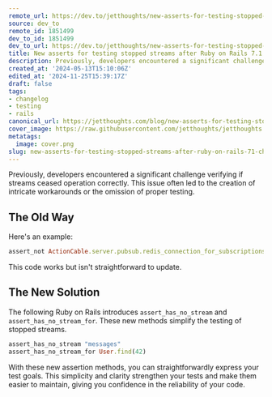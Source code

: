 ```yaml
---
remote_url: https://dev.to/jetthoughts/new-asserts-for-testing-stopped-streams-after-ruby-on-rails-71-542b
source: dev_to
remote_id: 1851499
dev_to_id: 1851499
dev_to_url: https://dev.to/jetthoughts/new-asserts-for-testing-stopped-streams-after-ruby-on-rails-71-542b
title: New asserts for testing stopped streams after Ruby on Rails 7.1.
description: Previously, developers encountered a significant challenge verifying if streams ceased operation...
created_at: '2024-05-13T15:10:06Z'
edited_at: '2024-11-25T15:39:17Z'
draft: false
tags:
- changelog
- testing
- rails
canonical_url: https://jetthoughts.com/blog/new-asserts-for-testing-stopped-streams-after-ruby-on-rails-71-changelog/
cover_image: https://raw.githubusercontent.com/jetthoughts/jetthoughts.github.io/master/content/blog/new-asserts-for-testing-stopped-streams-after-ruby-on-rails-71-changelog/cover.png
metatags:
  image: cover.png
slug: new-asserts-for-testing-stopped-streams-after-ruby-on-rails-71-changelog
---
```

Previously, developers encountered a significant challenge verifying if streams ceased operation correctly. This issue often led to the creation of intricate workarounds or the omission of proper testing.

## The Old Way

Here's an e­xample:

```ruby
assert_not ActionCable.server.pubsub.redis_connection_for_subscriptions.subscribed_to?("messages")
```

This code­ works but isn't straightforward to update.

## The New Solution

The following Ruby on Rails introduces `assert_has_no_stream` and `assert_has_no_stream_for`. These new methods simplify the testing of stopped streams.

```ruby
assert_has_no_stream "messages"
assert_has_no_stream_for User.find(42)
```

With these new assertion methods, you can straightforwardly express your test goals. This simplicity and clarity strengthen your tests and make them easier to maintain, giving you confidence in the reliability of your code.
